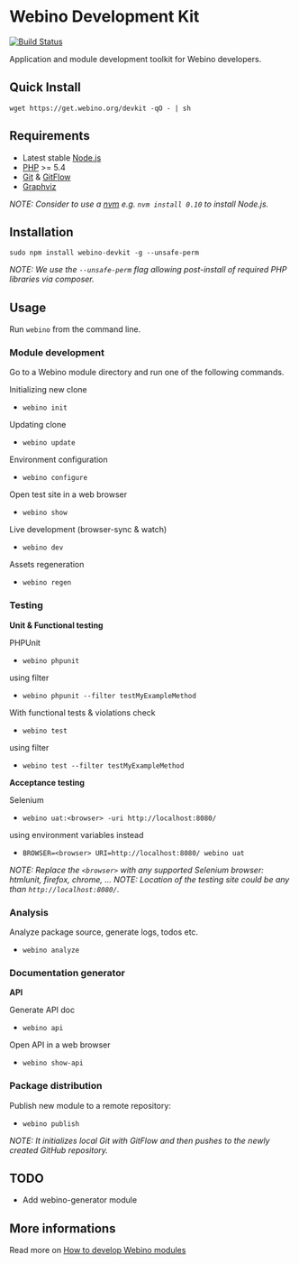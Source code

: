 # Webino Development Kit

[![Build Status](https://travis-ci.org/webino/webino-devkit.svg?branch=develop)](https://travis-ci.org/webino/webino-devkit)

Application and module development toolkit for Webino developers. 

## Quick Install

`wget https://get.webino.org/devkit -qO - | sh`

## Requirements

- Latest stable [Node.js](http://nodejs.org/)
- [PHP](http://php.net/) >= 5.4
- [Git](http://git-scm.com) & [GitFlow](https://github.com/nvie/gitflow)
- [Graphviz](http://www.graphviz.org)

*NOTE: Consider to use a [nvm](https://github.com/creationix/nvm) e.g. `nvm install 0.10` to install Node.js.*

## Installation

`sudo npm install webino-devkit -g --unsafe-perm`

*NOTE: We use the `--unsafe-perm` flag allowing post-install of required PHP libraries via composer.*

## Usage

Run `webino` from the command line.

### Module development

Go to a Webino module directory and run one of the following commands.

Initializing new clone
- `webino init`

Updating clone
- `webino update`

Environment configuration
- `webino configure`

Open test site in a web browser
- `webino show`

Live development (browser-sync & watch)
- `webino dev`

Assets regeneration
- `webino regen`

### Testing

**Unit & Functional testing**

PHPUnit
- `webino phpunit`

using filter
- `webino phpunit --filter testMyExampleMethod`

With functional tests & violations check
- `webino test`

using filter
- `webino test --filter testMyExampleMethod`

**Acceptance testing**

Selenium
- `webino uat:<browser> -uri http://localhost:8080/`

using environment variables instead

- `BROWSER=<browser> URI=http://localhost:8080/ webino uat`

*NOTE: Replace the `<browser>` with any supported Selenium browser: htmlunit, firefox, chrome, ...*
*NOTE: Location of the testing site could be any than `http://localhost:8080/`.*

### Analysis

Analyze package source, generate logs, todos etc.
- `webino analyze`

### Documentation generator

**API**

Generate API doc
- `webino api`

Open API in a web browser
- `webino show-api`

### Package distribution

Publish new module to a remote repository:
- `webino publish`

*NOTE: It initializes local Git with GitFlow and then pushes to the newly created GitHub repository.*

## TODO

- Add webino-generator module

## More informations

Read more on [How to develop Webino modules](https://github.com/webino/Webino/wiki/How-to-develop-Webino-modules)
